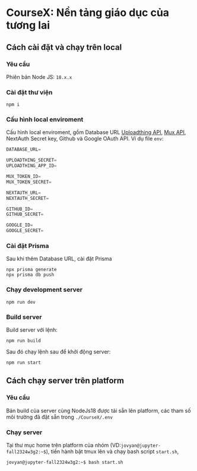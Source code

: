# CourseX: Nền tảng giáo dục của tương lai

## Cách cài đặt và chạy trên local
### Yêu cầu
Phiên bản Node JS: `18.x.x`
### Cài đặt thư viện
```shell
npm i
```
### Cấu hình local enviroment
Cấu hình local enviroment, gồm Database URL [Uploadthing API](https://uploadthing.com/), [Mux API](https://www.mux.com/), NextAuth Secret key, Github và Google OAuth API. Ví dụ file `env`:
```js
DATABASE_URL=

UPLOADTHING_SECRET=
UPLOADTHING_APP_ID=

MUX_TOKEN_ID=
MUX_TOKEN_SECRET=

NEXTAUTH_URL=
NEXTAUTH_SECRET=

GITHUB_ID=
GITHUB_SECRET=

GOOGLE_ID=
GOOGLE_SECRET=
```
### Cài đặt Prisma
Sau khi thêm Database URL, cài đặt Prisma
```shell
npx prisma generate
npx prisma db push
```
### Chạy development server
```shell
npm run dev
```
### Build server
Build server với lệnh:
```shell
npm run build
```
Sau đó chạy lệnh sau để khởi động server:
```shell
npm run start
```
## Cách chạy server trên platform
### Yêu cầu
Bản build của server cùng NodeJs18 được tải sẵn lên platform, các tham số môi trường đã đặt sẵn trong `./CourseX/.env`
### Chạy server
Tại thư mục home trên platform của nhóm (VD:`jovyan@jupyter-fall2324w3g2:~$`), tiến hành bật tmux lên và chạy bash script `start.sh`,
```shell
jovyan@jupyter-fall2324w3g2:~$ bash start.sh
```

